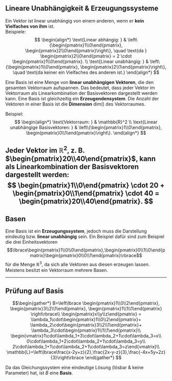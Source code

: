 ## Lineare Unabhängigkeit & Erzeugungssysteme
Ein Vektor ist linear unabhängig von einem anderen, wenn er **kein Vielfaches von ihm** ist.  
Beispiele:
$$
\begin{align*}
\text{Linear abhängig: } & \left\{\begin{pmatrix}1\\0\end{pmatrix}, \begin{pmatrix}2\\0\end{pmatrix}\right\}, \quad \text{da } \begin{pmatrix}2\\0\end{pmatrix} = 2 \cdot \begin{pmatrix}1\\0\end{pmatrix}. \\
\text{Linear unabhängig: } & \left\{\begin{pmatrix}1\\0\end{pmatrix}, \begin{pmatrix}2\\1\end{pmatrix}\right\}, \quad \text{da keiner ein Vielfaches des anderen ist.}
\end{align*}
$$

Eine Basis ist eine Menge von **linear unabhängigen Vektoren**, die den gesamten Vektorraum aufspannen. Das bedeutet, dass jeder Vektor im Vektorraum als Linearkombination der Basisvektoren dargestellt werden kann. Eine Basis ist gleichzeitig ein **Erzeugendensystem**. Die Anzahl der Vektoren in einer Basis ist die **Dimension** $\text{dim}()$ des Vektorraumes.

Beispiel:
$$
\begin{align*}
\text{Vektorraum: } & \mathbb{R}^2 \\
\text{Linear unabhängige Basisvektoren: } & \left\{\begin{pmatrix}1\\0\end{pmatrix}, \begin{pmatrix}0\\1\end{pmatrix}\right\}.
\end{align*}
$$

Jeder Vektor im $\mathbb{R}^2$, z. B. $\begin{pmatrix}20\\40\end{pmatrix}$, kann als Linearkombination der Basisvektoren dargestellt werden:
$$
\begin{pmatrix}1\\0\end{pmatrix} \cdot 20 + \begin{pmatrix}0\\1\end{pmatrix} \cdot 40 = \begin{pmatrix}20\\40\end{pmatrix}.
$$
---
## Basen
Eine Basis ist ein **Erzeugungssystem**, jedoch muss die Darstellung eindeutig bzw. **linear unabhängig** sein. Ein Beispiel dafür sind zum Beispiel die drei Einheitsvektoren $$\lbrace\begin{pmatrix}1\\0\\0\end{pmatrix},\begin{pmatrix}0\\1\\0\end{pmatrix}\begin{pmatrix}0\\0\\1\end{pmatrix}\rbrace$$ für die Menge $\mathbb{R}^3$, da sich alle Vektoren aus diesen erzeugen lassen. Meistens besitzt ein Vektorraum mehrere Basen.

---
## Prüfung auf Basis
$$\begin{gather*}
B=\left\lbrace
\begin{pmatrix}1\\0\\2\end{pmatrix},
\begin{pmatrix}3\\2\\1\end{pmatrix},
\begin{pmatrix}1\\1\\1\end{pmatrix}
\right\rbrace\\
\begin{pmatrix}x\\y\\z\end{pmatrix} = 
\lambda_1\cdot\begin{pmatrix}1\\0\\2\end{pmatrix}+
\lambda_2\cdot\begin{pmatrix}3\\2\\1\end{pmatrix}+
\lambda_3\cdot\begin{pmatrix}1\\1\\1\end{pmatrix}\\
\begin{vmatrix}1\cdot\lambda_1+3\cdot\lambda_2+1\cdot\lambda_3=x\\
0\cdot\lambda_1+2\cdot\lambda_2+1\cdot\lambda_3=y\\
2\cdot\lambda_1+1\cdot\lambda_2+1\cdot\lambda_3=z\end{vmatrix}\\
\mathbb{L}=\left\lbrace\frac{x-2y+z}{2},\frac{2x-y-z}{3},\frac{-4x+5y+2z}{3}\right\rbrace
\end{gather*}
$$

Da das Gleichungssystem eine eindeutige Lösung (lösbar & keine Parameter) hat, ist $B$ eine **Basis**.